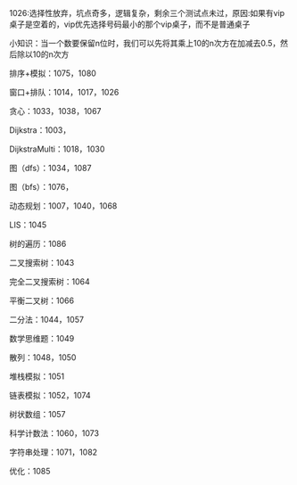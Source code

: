 1026:选择性放弃，坑点奇多，逻辑复杂，剩余三个测试点未过，原因:如果有vip桌子是空着的，vip优先选择号码最小的那个vip桌子，而不是普通桌子

小知识：当一个数要保留n位时，我们可以先将其乘上10的n次方在加减去0.5，然后除以10的n次方

排序+模拟：1075，1080

窗口+排队：1014，1017，1026

贪心：1033，1038，1067

Dijkstra：1003，

DijkstraMulti：1018，1030

图（dfs）：1034，1087

图（bfs）：1076，

动态规划：1007，1040，1068

LIS：1045

树的遍历：1086

二叉搜索树：1043

完全二叉搜索树：1064

平衡二叉树：1066

二分法：1044，1057

数学思维题：1049

散列：1048，1050

堆栈模拟：1051

链表模拟：1052，1074

树状数组：1057

科学计数法：1060，1073

字符串处理：1071，1082

优化：1085
